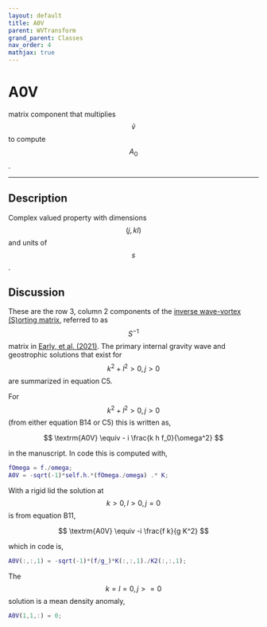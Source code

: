 ```yaml
---
layout: default
title: A0V
parent: WVTransform
grand_parent: Classes
nav_order: 4
mathjax: true
---
```


#  A0V

matrix component that multiplies $$\tilde{v}$$ to compute $$A_0$$.


---

## Description
Complex valued property with dimensions $$(j,kl)$$ and units of $$s$$.

## Discussion

These are the row 3, column 2 components of the [inverse wave-vortex (S)orting matrix](/mathematical-introduction/transformations.html), referred to as $$S^{-1}$$ matrix in [Early, et al. (2021)](https://doi.org/10.1017/jfm.2020.995). The primary internal gravity wave and geostrophic solutions that exist for $$k^2+l^2>0, j>0$$ are summarized in equation C5.

For $$k^2+l^2>0, j>0$$ (from either equation B14 or C5) this is written as,

$$
\textrm{A0V} \equiv - i \frac{k h f_0}{\omega^2}
$$

in the manuscript. In code this is computed with,

```matlab
fOmega = f./omega;
A0V = -sqrt(-1)*self.h.*(fOmega./omega) .* K;
```

With a rigid lid the solution at $$k>0, l>0, j=0$$ is from equation B11,

$$
\textrm{A0V} \equiv -i \frac{f k}{g K^2}
$$

which in code is,

```matlab
A0V(:,:,1) = -sqrt(-1)*(f/g_)*K(:,:,1)./K2(:,:,1);
```

The $$k=l=0, j>=0$$ solution is a mean density anomaly,

```matlab
A0V(1,1,:) = 0;
```

